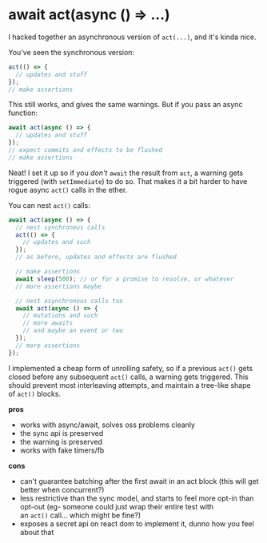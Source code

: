 <!--
Based on https://github.com/facebook/react/pull/14853
-->

# await act(async () => ...)

I hacked together an asynchronous version of `act(...)`, and it's kinda nice.

You've seen the synchronous version:

```javascript
act(() => {
  // updates and stuff
});
// make assertions
```

This still works, and gives the same warnings. But if you pass an async function:

```javascript
await act(async () => {
  // updates and stuff
});
// expect commits and effects to be flushed
// make assertions
```

Neat! I set it up so if you *don't* `await` the result from `act`, a warning gets triggered (with `setImmediate`) to do so. That makes it a bit harder to have rogue async `act()` calls in the ether.

You can nest `act()` calls:

```javascript
await act(async () => {
  // nest synchronous calls
  act(() => {
    // updates and such
  });
  // as before, updates and effects are flushed

  // make assertions
  await sleep(500); // or for a promise to resolve, or whatever
  // more assertions maybe

  // nest asynchronous calls too
  await act(async () => {
    // mutations and such
    // more awaits
    // and maybe an event or two
  });
  // more assertions
});
```

I implemented a cheap form of unrolling safety, so if a previous `act()` gets closed before any subsequent `act()` calls, a warning gets triggered. This should prevent most interleaving attempts, and maintain a tree-like shape of `act()` blocks.

**pros**

- works with async/await, solves oss problems cleanly
- the sync api is preserved
- the warning is preserved
- works with fake timers/fb

**cons**

- can't guarantee batching after the first await in an act block (this will get better when concurrent?)
- less restrictive than the sync model, and starts to feel more opt-in than opt-out (eg- someone could just wrap their entire test with an `act()` call... which might be fine?)
- exposes a secret api on react dom to implement it, dunno how you feel about that
